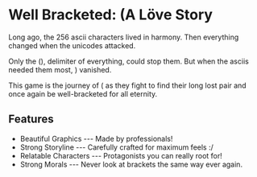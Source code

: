 # Well Bracketed: (A Löve Story

Long ago, the 256 ascii characters lived in harmony. Then everything changed when the unicodes attacked.

Only the (), delimiter of everything, could stop them. But when the asciis needed them most, ) vanished.

This game is the journey of ( as they fight to find their long lost pair and once again be well-bracketed for all eternity.

## Features

* Beautiful Graphics --- Made by professionals!
* Strong Storyline --- Carefully crafted for maximum feels :/
* Relatable Characters --- Protagonists you can really root for!
* Strong Morals --- Never look at brackets the same way ever again.
